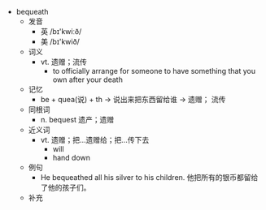 - bequeath
  - 发音
    - 英 /bɪ'kwiːð/
    - 美 /bɪ'kwið/
  - 词义
    - vt. 遗赠；流传
      - to officially arrange for someone to have something that you own after your death
  - 记忆
    - be + quea(说) + th → 说出来把东西留给谁 → 遗赠； 流传
  - 同根词
    - n. bequest 遗产；遗赠
  - 近义词
    - vt. 遗赠；把…遗赠给；把…传下去
      - will
      - hand down
  - 例句
    - He bequeathed all his silver to his children. 他把所有的银币都留给了他的孩子们。
  - 补充